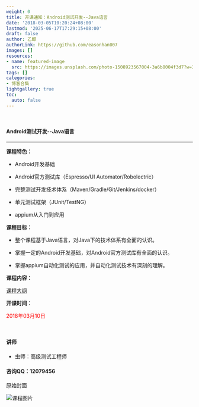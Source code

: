 ```yaml
---
weight: 0
title: 开课通知：Android测试开发--Java语言
date: '2018-03-05T10:20:24+08:00'
lastmod: '2025-06-17T17:29:15+08:00'
draft: false
author: 乙醇
authorLink: https://github.com/easonhan007
images: []
resources:
- name: featured-image
  src: https://images.unsplash.com/photo-1508923567004-3a6b8004f3d7?w=300
tags: []
categories:
- 博客合集
lightgallery: true
toc:
  auto: false
---
```





<br>

#### Android测试开发--Java语言
---

__课程特色：__

* Android开发基础

* Android官方测试库（Espresso/UI Automator/Robolectric）

* 完整测试开发技术体系（Maven/Gradle/Git/Jenkins/docker）

* 单元测试框架（JUnit/TestNG）

* appium从入门到应用


__课程目标：__

* 整个课程基于Java语言，对Java下的技术体系有全面的认识。

* 掌握一定的Android开发基础，对Android官方测试库有全面的认识。

* 掌握appium自动化测试的应用，并自动化测试技术有深刻的理解。



__课程内容：__

[课程大纲](http://www.itest.info/courses/8)

__开课时间：__

<font color='red'>2018年03月10日</font>


<br>

#### 讲师

* 虫师：高级测试工程师


#### 咨询QQ：12079456




原始封面

![课程图片](https://images.unsplash.com/photo-1508923567004-3a6b8004f3d7?w=300)

